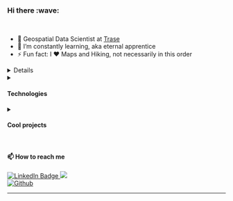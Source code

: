 <div id="header">
  <h3>Hi there :wave:</h3>
    <br/>

 - 💼 Geospatial Data Scientist at <a href="https://trase.earth">Trase<a/>
 - 🌱 I’m constantly learning, aka eternal apprentice
 - ⚡ Fun fact: I :heart: Maps and Hiking, not necessarily in this order
  
</div>

 <details>  
  <summary><h4>About me</h4></summary>
  <p> As a Geospatial Data Scientist, I have a strong passion for developing analysis, models, and visualizations, with both spatial and non-spatial data, to foster decision-making and sustainability in the agricultural and forestry commodity supply chain. 

Over the last 1+ year, I have been working as a Data Scientist in the <a href="https://sei.org">Stockholm Environment Institute (SEI-HQ)<a/> for the <a href="https://trase.earth">Trase<a/> (Intelligence for Sustainable Trade) project to generate high-quality data-driven information on geospatial intelligence, specifically related to earth observation, land use, land tenure, supply chains, and socio-economic indicators to increase sustainable compliance in Latin America, Africa, and Southeast Asia. 

From 2016 to 2021, I worked as a Geospatial Analyst for <a href="https://www.imaflora.org/">Imaflora</a> focused on developing and modeling spatial analysis, map visualizations, research studies, and reports for technical and non-technical audiences to improve the relationship between agricultural production and ecological conservation country-wide. I collaborated on multi-million dollar projects supported by NASA/USAID, CLUA, Moore Foundation, Amazon Fund, and Norad.
    
I am enthusiastic when it comes to Data Science and technology, thus over the last 5+ years, I have been developing extensive practical and theoretical experience with GIS software/libraries (ArcGIS, QGIS, GDAL, Google Earth Engine), SQL Database (PostgreSQL/PostGIS), programming (Python), web development (JavaScript, ReactJS, and Node.js), and code versioning control (Git, Github). Besides, automating processes concerning ETL, Machine Learning and Artificial Intelligence motivates me to go the extra mile.
   </p>
</details>
 
<details>  
  <summary><h4>Technologies</h4></summary>
  <p align="left"> 
  <a href="https://www.python.org" target="_blank"> <img src="https://github.com/devicons/devicon/blob/master/icons/python/python-original-wordmark.svg" title="Python" **alt="Python" width="40" height="40"/> </a>
  <a href="https://www.postgresql.org" target="_blank"> <img src="https://github.com/devicons/devicon/blob/master/icons/postgresql/postgresql-original-wordmark.svg" width="40" height="40"/>  </a>
  <a href="https://git-scm.com/" target="_blank"> <img src="https://www.vectorlogo.zone/logos/git-scm/git-scm-icon.svg" width="40" height="40" /> </a>
  <a href="https://www.docker.com/" target="_blank"> <img src="https://github.com/devicons/devicon/blob/master/icons/docker/docker-original-wordmark.svg" width="40" height="40"/> </a>
  <a href="https://reactjs.org/" target="_blank"> <img src="https://github.com/devicons/devicon/blob/master/icons/react/react-original-wordmark.svg" title="React" alt="React" width="40" height="40"/> </a> 
  <a href="https://nodejs.org/en/" target="_blank"> <img src="https://github.com/devicons/devicon/blob/master/icons/nodejs/nodejs-original-wordmark.svg" title="NodeJS" alt="NodeJS" width="40" height="40"/> </a>
  <a href="https://developer.mozilla.org/en-US/docs/Web/JavaScript" target="_blank"> <img src="https://raw.githubusercontent.com/devicons/devicon/master/icons/javascript/javascript-original.svg" alt="javascript" width="40" height="40"/> </a> 
  </p>
</details>
       
<details>  
  <summary><h4>Cool projects</h4></summary>
  <p align="left"> 
    Here you can check some cool projects and publicly useful code I've been working on
     <h4>Packages</h4>
      <ul>
        <li> 
          <a href="https://github.com/tomasoak/data_hopper" target="_blank"> Data Hopper </a> - Python data wrangler package
        </li>
      </ul>
    <br/>
    <h4>Gists</h4>
      <ul>
       <li> <a href="https://gist.github.com/tomasoak/d2c010d6e479f433dae596e48c33c8cd" target="_blank"> Connecting Amazon S3 to PowerBI </a> </li>
       <li> 
         <a href="https://gist.github.com/tomasoak/f53d6e13f82ec1e40b6045876ea73deb" target="_blank"> Git alias </a> - Speed up git commands
        </li>
      </ul>
  </p>
</details>
  <br/>
<div id="badges">
  <h4> 📫 How to reach me </h4>
  <div id="social-media"  >
    <a href="https://www.linkedin.com/in/tomas-carvalho/?locale=en_US">
      <img src="https://img.shields.io/badge/LinkedIn-blue?style=for-the-badge&logo=linkedin&logoColor=white" alt="LinkedIn Badge"/>
    <a/>
     <a href="mailto:tomas.jpeg@gmail.com">
      <img src=https://img.shields.io/badge/Gmail-D14836?style=for-the-badge&logo=gmail&logoColor=white />
     <a/>
  </div>
  <div id="github">
     <a href="https://github.com/tomasoak">
      <img src="https://komarev.com/ghpvc/?username=tomasoak&style=flat-square&color=blue" alt="Github"/>
    <a/>
  </div>
</div>
      
___
    
<!--
**tomasoak/tomasoak** is a ✨ _special_ ✨ repository because its `README.md` (this file) appears on your GitHub profile.

Here are some ideas to get you started:

- 🔭 I’m currently working on ...
- 🌱 I’m currently learning ...
- 👯 I’m looking to collaborate on ...
- 🤔 I’m looking for help with ...
- 💬 Ask me about ...
- 📫 How to reach me: ...
- 😄 Pronouns: ...
- ⚡ Fun fact: ...
-->

